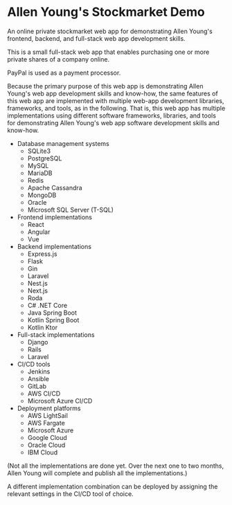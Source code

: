 # Allen Young's Stockmarket Demo
An online private stockmarket web app for demonstrating Allen Young's frontend, backend, and full-stack web app development skills.

This is a small full-stack web app that enables purchasing one or more private shares of a company online.

PayPal is used as a payment processor.

Because the primary purpose of this web app is demonstrating Allen Young's web app development skills and know-how, the same features of this web app are implemented with multiple web-app development libraries, frameworks, and tools, as in the following.  That is, this web app has multiple implementations using different software frameworks, libraries, and tools for demonstrating Allen Young's web app software development skills and know-how.

- Database management systems
	- SQLite3
	- PostgreSQL
	- MySQL
	- MariaDB
	- Redis
	- Apache Cassandra
	- MongoDB
	- Oracle
	- Microsoft SQL Server (T-SQL)
- Frontend implementations
	- React
	- Angular
	- Vue
- Backend implementations
	- Express.js
	- Flask
	- Gin
	- Laravel
	- Nest.js
	- Next.js
	- Roda
	- C# .NET Core
	- Java Spring Boot
	- Kotlin Spring Boot
	- Kotlin Ktor
- Full-stack implementations
	- Django
	- Rails
	- Laravel
- CI/CD tools
	- Jenkins
	- Ansible
	- GitLab
	- AWS CI/CD
	- Microsoft Azure CI/CD
- Deployment platforms
	- AWS LightSail
	- AWS Fargate
	- Microsoft Azure
	- Google Cloud
	- Oracle Cloud
	- IBM Cloud

(Not all the implementations are done yet.  Over the next one to two months, Allen Young will complete and publish all the implementations.)

A different implementation combination can be deployed by assigning the relevant settings in the CI/CD tool of choice.
